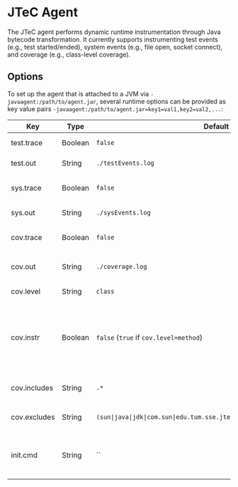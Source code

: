 # JTeC Agent

The JTeC agent performs dynamic runtime instrumentation through Java bytecode transformation.
It currently supports instrumenting test events (e.g., test started/ended), system events (e.g., file open, socket
connect), and coverage (e.g., class-level coverage).

## Options

To set up the agent that is attached to a JVM via `-javaagent:/path/to/agent.jar`, several runtime options can be
provided as key value pairs `-javaagent:/path/to/agent.jar=key1=val1,key2=val2,...`:

| Key             | Type    | Default value                                                                   | Description                                                                                  |
|-----------------|---------|---------------------------------------------------------------------------------|----------------------------------------------------------------------------------------------|         
| test.trace      | Boolean | `false`                                                                         | Enables test event tracing                                                                   |
| test.out        | String  | `./testEvents.log`                                                              | Output file for test events                                                                  |
| sys.trace       | Boolean | `false`                                                                         | Enables system event tracing                                                                 |
| sys.out         | String  | `./sysEvents.log`                                                               | Output file for system events                                                                |
| cov.trace       | Boolean | `false`                                                                         | Enables coverage tracing                                                                     |
| cov.out         | String  | `./coverage.log`                                                                | Output file for coverage dump                                                                |
| cov.level       | String  | `class`                                                                         | Coverage level: `class` or `method`                                                          |
| cov.instr       | Boolean | `false` (`true` if `cov.level=method`)                                          | Enables class file instrumentation (only needed for `method` or non-forked `class` coverage) |
| cov.includes    | String  | `.*`                                                                            | Regex for included Java classes                                                              |
| cov.excludes    | String  | `(sun\|java\|jdk\|com.sun\|edu.tum.sse.jtec\|net.bytebuddy\|org.apache.maven).*`| Regex for excluded Java classes                                                              |
| init.cmd        | String  | ``                                                                              | Command to execute upon JVM initialization (pre-test hook)                                   |
